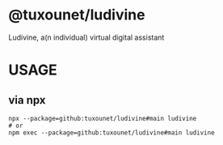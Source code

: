 # @tuxounet/ludivine

Ludivine, a(n individual) virtual digital assistant

# USAGE

## via npx

```console
npx --package=github:tuxounet/ludivine#main ludivine
# or
npm exec --package=github:tuxounet/ludivine#main ludivine
```
